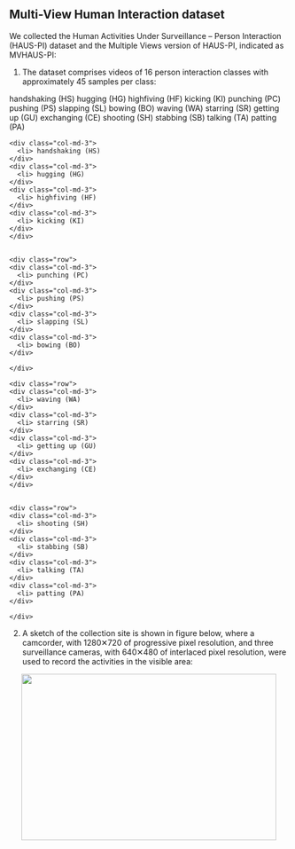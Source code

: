 ## Multi-View Human Interaction dataset 
We collected the Human Activities Under Surveillance – Person Interaction (HAUS-PI) dataset and the Multiple Views version of HAUS-PI, indicated as MVHAUS-PI: 

1. The dataset comprises videos of 16 person interaction classes with approximately 45 samples per class: 

handshaking (HS)
hugging (HG)
highfiving (HF)
kicking (KI)
punching (PC)
pushing (PS)
slapping (SL)
bowing (BO)
waving (WA)
starring (SR)
getting up (GU)
exchanging (CE)
shooting (SH)
stabbing (SB)
talking (TA)
patting (PA)

 <div class="row">
	
	<div class="col-md-3">
      <li> handshaking (HS)
	</div>
	<div class="col-md-3">
      <li> hugging (HG)
	</div>
	<div class="col-md-3">
      <li> highfiving (HF)
	</div>
	<div class="col-md-3">
      <li> kicking (KI)
	</div>
	</div>
	
	
	<div class="row">
	<div class="col-md-3">
      <li> punching (PC)
	</div>
	<div class="col-md-3">
      <li> pushing (PS)
	</div>
	<div class="col-md-3">
      <li> slapping (SL)
	</div>
	<div class="col-md-3">
      <li> bowing (BO)
	</div>
	
	</div>
	
	<div class="row">
	<div class="col-md-3">
      <li> waving (WA)
	</div>
	<div class="col-md-3">
      <li> starring (SR)
	</div>
	<div class="col-md-3">
      <li> getting up (GU)
	</div>
	<div class="col-md-3">
      <li> exchanging (CE)
	</div>
	</div>
	
	
	<div class="row">
	<div class="col-md-3">
      <li> shooting (SH)
	</div>
	<div class="col-md-3">
      <li> stabbing (SB)
	</div>
	<div class="col-md-3">
      <li> talking (TA)
	</div>
	<div class="col-md-3">
      <li> patting (PA)
	</div>
	
	</div>

2. A sketch of the collection site is shown in figure below, where a camcorder, with 1280✕720 of progressive pixel resolution, and three surveillance cameras, with 640✕480 of interlaced pixel resolution, were used to record the activities in the visible area: 
<p align="center">
  <img width="460" height="300" src="https://www.w3schools.com/howto/img_fjords.jpg">
</p>
